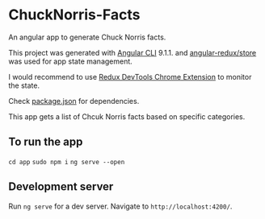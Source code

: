 # ChuckNorris-Facts
 An angular app to generate Chuck Norris facts.

 This project was generated with [Angular CLI](https://github.com/angular/angular-cli) 9.1.1.
 and [angular-redux/store](https://github.com/angular-redux/platform/tree/master/packages/store) was used for app state management. 

I would recommend to use [Redux DevTools Chrome Extension](https://github.com/zalmoxisus/redux-devtools-extension) to monitor the state. 

Check [package.json](https://github.com/amirzarepashaei/ChuckNorris-Facts/blob/master/app/package.json) for dependencies. 

This app gets a list of Chcuk Norris facts based on specific categories. 

## To run the app
`cd app`
`sudo npm i`
`ng serve --open` 

## Development server

Run `ng serve` for a dev server. Navigate to `http://localhost:4200/`.


